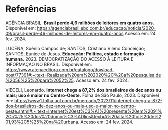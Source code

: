 # Referências
AGÊNCIA BRASIL. <b>Brasil perde 4,6 milhões de leitores em quatro anos.</b> Disponível em: https://agenciabrasil.ebc.com.br/educacao/noticia/2020-09/brasil-perde-46-milhoes-de-leitores-em-quatro-anos  Acesso em: 24 fev. 2024.

LUCENA, Suênio Campos de; SANTOS, Cristiano Vileno Conceição; SANTOS, Eunice de Jesus. <b>Educação: Política, estado e formação humana.</b> 2023. DEMOCRATIZAÇÃO DO ACESSO À LEITURA E INFORMAÇÃO NO BRASIL. Disponível em: https://www.atenaeditora.com.br/catalogo/dowload-post/77391#:~:text=Realizada%20em%202020%2C%20a%20pesquisa,de%2056%25%20para%2052%25. Acesso em: 24 fev. 2024.

VIECELI, Leonardo. <b>Internet chega a 87,2% dos brasileiros de dez anos ou mais; uso é maior no Centro-Oeste.</b> Folha de São Paulo, 2023. Disponível em: https://www1.folha.uol.com.br/mercado/2023/11/internet-chega-a-872-dos-brasileiros-de-dez-anos-ou-mais-uso-e-maior-no-centro-oeste.shtml#:~:text=Internet%20est%C3%A1%20presente%20em%2091%2C5%25%20dos%20domic%C3%ADlios&text=A%20alta%20foi%20de%201,93%2C5%25%20na%20urbana. Acesso em:  24 fev. 2024.
